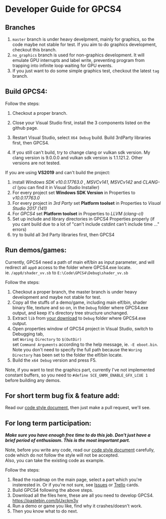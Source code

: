 # Developer Guide for GPCS4

## Branches
1. `master` branch is under heavy develpment, mainly for graphics, so the code maybe not stable for test. If you aim to do graphics development, checkout this branch.
2. `no_graphics` branch is used for non-graphics development. It will emulate GPU interrupts and label write, preventing program from trapping into infinite loop waiting for GPU events.
3. If you just want to do some simple graphics test, checkout the latest `tag` branch.

## Build GPCS4:
Follow the steps:
1. Checkout a proper branch.

2. Close your Visual Studio first, install the 3 components listed on the github page.

3. Restart Visual Studio, select `X64 Debug` build. Build 3rdParty libraries first, then GPCS4.

4. If you still can't build, try to change clang or vulkan sdk version. My clang version is 9.0.0.0 and vulkan sdk version is 1.1.121.2. Other versions are not tested.

If you are using **VS2019** and can't build the project: 

1. install *Windows SDK v10.0.17763.0* , *MSVCv141*, *MSVCv142* and *CLANG-cl* (you can find it in Visual Studio Installer)
2. For every project set **Windows SDK Version**  in Properties to *v10.0.17763.0*
3. For every project in *3rd Party* set **Platform toolset** in Properties to *Visual Studio 2017 (141)*
4. For *GPCS4* set **Platform toolset** in Properties to *LLVM (clang-cl)*
5. Set up include and library directories in GPCS4 Properties properly (if you cant build due to a lot of "can't include cstdint can't include time ..." errors)
6. try to build all 3rd Party libraries first, then GPCS4


## Run demos/games:
Currently, GPCS4 need a path of main elf/bin as input parameter, and will redirect all `app0` access to the folder where GPCS4.exe locate.  
ie. `/app0/shader_vv.sb` to `E:\Code\GPCS4\Debug\shader_vv.sb`  

Follow the steps:
1. Checkout a proper branch, the master branch is under heavy development and maybe not stable for test.
2. Copy all the stuffs of a demo/game, including main elf/bin, shader binary file, texture and so on, in the `Debug` folder where GPCS4.exe output, and keep it's directory tree structure unchanged.
3. Extract `lib` from [your download](https://pastebin.com/bUxckm3y) to `Debug` folder where GPCS4.exe output.
4. Open properties window of GPCS4 project in Visual Studio, switch to Debugging tab,  
set `Woring Directory` to `$(OutDir)`  
set `Command Arguments` according to the help message, ie. `-E eboot.bin`.   
Note you don't need to specify the full path because the `Woring Directory` has been set to the folder the elf/bin locate.
5. Build the `x64 Debug` version and press F5.

Note, if you want to test the graphics part, currently I've not implemented constant buffers, so you need to 
`#define SCE_GNMX_ENABLE_GFX_LCUE 1` before building any demos.

## For short term bug fix & feature add:
Read our [code style document](https://github.com/Inori/GPCS4/blob/master/Doc/CodeStyle.md), then just make a pull request, we'll see.


## For long term participation:

***Make sure you have enough free time to do this job. Don't just have a brief period of enthusiasm. This is the most important part.***

Note, before you write any code, read our [code style document](https://github.com/Inori/GPCS4/blob/master/Doc/CodeStyle.md) carefully, code which do not follow the style will not be accepted.  
Also, you can take the existing code as example.

Follow the steps:
1. Read the roadmap on the main page, select a part which you're insterested in. Or if you're not sure, see [Issues](https://github.com/Inori/GPCS4/issues) or [Trello](https://trello.com/b/4kZu97F5/gpcs4) cards.
2. Build GPCS4 following the above steps.
3. Download all the files here, these are all you need to develop GPCS4.  
    https://pastebin.com/bUxckm3y
4. Run a demo or game you like, find why it crashes/doesn't work.
5. Then you know what to do next.

